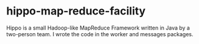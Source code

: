 # hippo-map-reduce-facility

Hippo is a small Hadoop-like MapReduce Framework written in Java by a two-person team.
I wrote the code in the worker and messages packages.

